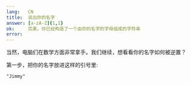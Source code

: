 ```yaml
---
lang:   CN
title:  说出你的名字
answer: [a-zA-Z]{1,1}
ok:     完美，你已经构造了一个由你的名字的字母组成的字符串
error:  
---
```


当然，电脑们在数学方面非常拿手。我们继续，想看看你的名字如何被逆置？

第一步，把你的名字放进这样的引号里:

    "Jimmy"
